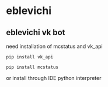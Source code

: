 # eblevichi
## eblevichi vk bot

need installation of mcstatus and vk_api

```
pip install vk_api
```
```
pip install mcstatus
```
or install through IDE python interpreter
